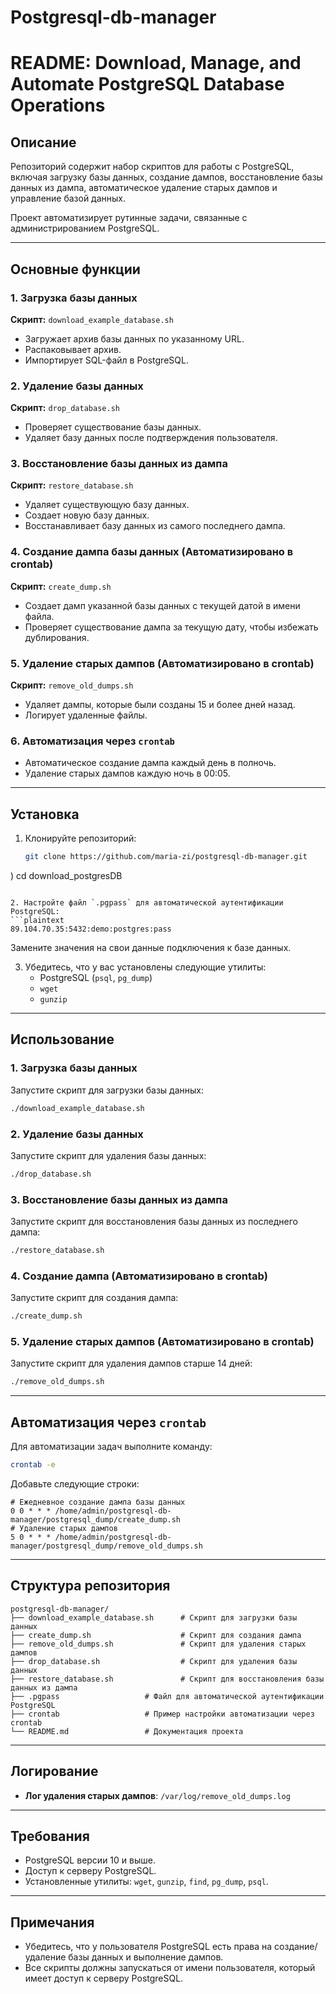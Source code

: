 # Postgresql-db-manager
# README: Download, Manage, and Automate PostgreSQL Database Operations

## Описание

Репозиторий содержит набор скриптов для работы с PostgreSQL, включая загрузку базы данных, создание дампов, восстановление базы данных из дампа, автоматическое удаление старых дампов и управление базой данных. 

Проект автоматизирует рутинные задачи, связанные с администрированием PostgreSQL.

---

## Основные функции

### 1. **Загрузка базы данных**
**Скрипт:** `download_example_database.sh`
- Загружает архив базы данных по указанному URL.
- Распаковывает архив.
- Импортирует SQL-файл в PostgreSQL.


### 2. **Удаление базы данных**
**Скрипт:** `drop_database.sh`
- Проверяет существование базы данных.
- Удаляет базу данных после подтверждения пользователя.

### 3. **Восстановление базы данных из дампа**
**Скрипт:** `restore_database.sh`
- Удаляет существующую базу данных.
- Создает новую базу данных.
- Восстанавливает базу данных из самого последнего дампа.

### 4. **Создание дампа базы данных (Автоматизировано в crontab)**
**Скрипт:** `create_dump.sh`
- Создает дамп указанной базы данных с текущей датой в имени файла.
- Проверяет существование дампа за текущую дату, чтобы избежать дублирования.

### 5. **Удаление старых дампов (Автоматизировано в crontab)**
**Скрипт:** `remove_old_dumps.sh`
- Удаляет дампы, которые были созданы 15 и более дней назад.
- Логирует удаленные файлы.


### 6. **Автоматизация через `crontab`**
- Автоматическое создание дампа каждый день в полночь.
- Удаление старых дампов каждую ночь в 00:05.

---

## Установка

1. Клонируйте репозиторий:
   ```bash
   git clone https://github.com/maria-zi/postgresql-db-manager.git
)
   cd download_postgresDB
   ```

2. Настройте файл `.pgpass` для автоматической аутентификации PostgreSQL:
   ```plaintext
   89.104.70.35:5432:demo:postgres:pass
   ```
   Замените значения на свои данные подключения к базе данных.

3. Убедитесь, что у вас установлены следующие утилиты:
   - PostgreSQL (`psql`, `pg_dump`)
   - `wget`
   - `gunzip`

---

## Использование

### 1. **Загрузка базы данных**
Запустите скрипт для загрузки базы данных:
```bash
./download_example_database.sh
```


### 2. **Удаление базы данных**
Запустите скрипт для удаления базы данных:
```bash
./drop_database.sh
```

### 3. **Восстановление базы данных из дампа**
Запустите скрипт для восстановления базы данных из последнего дампа:
```bash
./restore_database.sh
```

### 4. **Создание дампа (Автоматизировано в crontab)**
Запустите скрипт для создания дампа:
```bash
./create_dump.sh
```

### 5. **Удаление старых дампов (Автоматизировано в crontab)**
Запустите скрипт для удаления дампов старше 14 дней:
```bash
./remove_old_dumps.sh
```

---

## Автоматизация через `crontab`

Для автоматизации задач выполните команду:
```bash
crontab -e
```

Добавьте следующие строки:
```plaintext
# Ежедневное создание дампа базы данных
0 0 * * * /home/admin/postgresql-db-manager/postgresql_dump/create_dump.sh
# Удаление старых дампов
5 0 * * * /home/admin/postgresql-db-manager/postgresql_dump/remove_old_dumps.sh 
```

---

## Структура репозитория

```plaintext
postgresql-db-manager/  
├── download_example_database.sh      # Скрипт для загрузки базы данных  
├── create_dump.sh                    # Скрипт для создания дампа  
├── remove_old_dumps.sh               # Скрипт для удаления старых дампов  
├── drop_database.sh                  # Скрипт для удаления базы данных 
├── restore_database.sh               # Скрипт для восстановления базы данных из дампа  
├── .pgpass                   # Файл для автоматической аутентификации PostgreSQL  
├── crontab                   # Пример настройки автоматизации через crontab  
└── README.md                 # Документация проекта  
```

---

## Логирование

- **Лог удаления старых дампов**: `/var/log/remove_old_dumps.log`

---

## Требования

- PostgreSQL версии 10 и выше.
- Доступ к серверу PostgreSQL.
- Установленные утилиты: `wget`, `gunzip`, `find`, `pg_dump`, `psql`.

---

## Примечания

- Убедитесь, что у пользователя PostgreSQL есть права на создание/удаление базы данных и выполнение дампов.
- Все скрипты должны запускаться от имени пользователя, который имеет доступ к серверу PostgreSQL.


